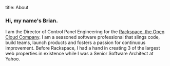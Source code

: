 title: About

### Hi, my name's Brian.

I am the Director of Control Panel Engineering for the [Rackspace, the Open Cloud Company](http://rackspace.com).
I am a seasoned software professional that slings code, build teams, launch products and fosters a passion for continuous improvement. Before Rackspace, I had a hand in creating 3 of the largest web properties in existence while I was a Senior Software Architect at Yahoo.